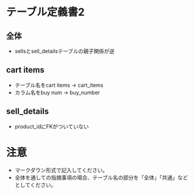 # テーブル定義書2
## 全体
- sellsとsell_detailsテーブルの親子関係が逆

## cart items
- テーブル名をcart items → cart_items
- カラム名をbuy num → buy_number

## sell_details
- product_idにFKがついていない

# 注意
* マークダウン形式で記入してください。
* 全体を通しての指摘事項の場合、テーブル名の部分を「全体」「共通」などとしてください。
